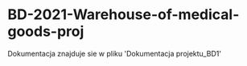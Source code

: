 # BD-2021-Warehouse-of-medical-goods-proj

Dokumentacja znajduje sie w pliku 'Dokumentacja projektu_BD1'
